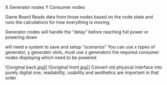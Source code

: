 X Generator nodes
Y Consumer nodes

Game Board Reads data from those nodes based on the node state and runs the calculations for how everything is moving.

Generator nodes will handle the "delay" before reaching full power or powering down

will need a system to save and setup "scenarios" 
	You can use x types of generator, 
	y generator slots, 
	must use z generators 
	the required consumer nodes 
		displaying which need to be powered


![[original back.jpg]]
![[original front.jpg]]
Convert old physical interface into purely digital one, readability, usability and aesthetics are important in that order
